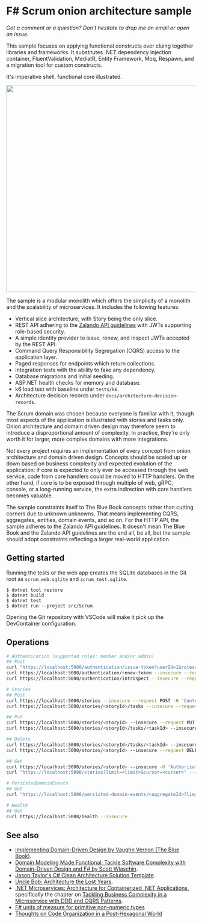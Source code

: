 # F# Scrum onion architecture sample

*Got a comment or a question? Don't hesitate to drop me an email or open an issue.*

This sample focuses on applying functional constructs over cluing together
libraries and frameworks. It substitutes .NET dependency injection container,
FluentValidation, MediatR, Entity Framework, Moq, Respawn, and a migration tool
for custom constructs.

It's imperative shell, functional core illustrated.

<img src="./docs/onion-architecture.png" width="550px" />

The sample is a modular monolith which offers the simplicity of a monolith and
the scalability of microservices. It includes the following features:

- Vertical slice architecture, with Story being the only slice.
- REST API adhering to the [Zalando API
guidelines](https://opensource.zalando.com/restful-api-guidelines/) with JWTs
supporting role-based security.
- A simple identity provider to issue, renew, and inspect JWTs accepted by the
  REST API.
- Command Query Responsibility Segregation (CQRS) access to the application
  layer.
- Paged responses for endpoints which return collections.
- Integration tests with the ability to fake any dependency.
- Database migrations and initial seeding.
- ASP.NET health checks for memory and database.
- k6 load test with baseline under `tests/k6`.
- Architecture decision records under `docs/architecture-decision-records`.

The Scrum domain was chosen because everyone is familiar with it, though most
aspects of the application is illustrated with stories and tasks only. Onion
architecture and domain driven design may therefore seem to introduce a
disproportional amount of complexity. In practice, they're only worth it for
larger, more complex domains with more integrations.

Not every project requires an implementation of every concept from onion
architecture and domain driven design. Concepts should be scaled up or down
based on business complexity and expected evolution of the application: if core
is expected to only ever be accessed through the web service, code from core
handlers could be moved to HTTP handlers. On the other hand, if core is to be
exposed through multiple of web, gRPC, console, or a long-running service, the
extra indirection with core handlers becomes valuable.

The sample constraints itself to The Blue Book concepts rather than cutting
corners due to unknown unknowns. That means implementing CQRS, aggregates,
entities, domain events, and so on. For the HTTP API, the sample adheres to the
Zalando API guidelines. It doesn't mean The Blue Book and the Zalando API
guidelines are the end all, be all, but the sample should adopt constraints
reflecting a larger real-world application.

## Getting started

Running the tests or the web app creates the SQLite databases in the Git root as
`scrum_web.sqlite` and `scrum_test.sqlite`.

    $ dotnet tool restore
    $ dotnet build
    $ dotnet test
    $ dotnet run --project src/Scrum

Opening the Git repository with VSCode will make it pick up the DevContainer
configuration.

## Operations

```bash
# Authentication (supported roles: member and/or admin)
## Post
curl "https://localhost:5000/authentication/issue-token?userId=1&roles=member,admin" --insecure --request POST
curl https://localhost:5000/authentication/renew-token --insecure --request POST -H "Authorization: Bearer <token>"
curl https://localhost:5000/authentication/introspect --insecure --request POST -H "Authorization: Bearer <token>"

# Stories
## Post
curl https://localhost:5000/stories --insecure --request POST -H 'Content-Type: application/json' -H 'Authorization: Bearer <token>' -d '{"title": "title", "description": "description"}'
curl https://localhost:5000/stories/<storyId>/tasks --insecure --request POST -H 'Content-Type: application/json' -H 'Authorization: Bearer <token>' -d '{"title": "title","description": "description"}'

## Put
curl https://localhost:5000/stories/<storyId> --insecure --request PUT -H 'Content-Type: application/json' -H 'Authorization: Bearer <token>' -d '{"title": "title1","description": "description1"}'
curl https://localhost:5000/stories/<storyId>/tasks/<taskId> --insecure --request PUT -H 'Content-Type: application/json' -H 'Authorization: Bearer <token>' -d '{"title": "title1","description": "description1"}'

## Delete
curl https://localhost:5000/stories/<storyId>/tasks/<taskId> --insecure --request DELETE -H 'Authorization: Bearer <token>'
curl https://localhost:5000/stories/<storyId> --insecure --request DELETE -H 'Authorization: Bearer <token>'

## Get
curl https://localhost:5000/stories/<storyId> --insecure -H 'Authorization: Bearer <token>'
curl "https://localhost:5000/stories?limit=<limit>&cursor=<cursor>" --insecure -H 'Authorization: Bearer <token>'

# PersistedDomainEvents
## Get
curl "https://localhost:5000/persisted-domain-events/<aggregateId>?limit=<limit>&cursor=<cursor>" --insecure -H 'Authorization: Bearer <token>'

# Health
## Get
curl https://localhost:5000/health --insecure
```

## See also

- [Implementing Domain-Driven Design by Vaughn Vernon (The Blue Book)](https://www.amazon.com/Implementing-Domain-Driven-Design-Vaughn-Vernon/dp/0321834577).
- [Domain Modeling Made Functional: Tackle Software Complexity with Domain-Driven Design and F# by Scott Wlaschin](https://www.amazon.com/Domain-Modeling-Made-Functional-Domain-Driven/dp/1680502549).
- [Jason Taylor's C# Clean Architecture Solution Template](https://github.com/jasontaylrdev/CleanArchitecture).
- [Uncle Bob: Architecture the Lost Years](https://www.youtube.com/watch?v=WpkDN78P884).
- [.NET Microservices: Architecture for Containerized .NET Applications](https://docs.microsoft.com/en-us/dotnet/architecture/microservices), specifically the chapter on [Tackling Business Complexity in a Microservice with DDD and CQRS Patterns](https://docs.microsoft.com/en-us/dotnet/architecture/microservices/microservice-ddd-cqrs-patterns).
- [F# units of measure for primitive non-numeric types](https://github.com/fsprojects/FSharp.UMX)
- [Thoughts on Code Organization in a Post-Hexagonal World](https://jeremydmiller.com/2023/08/08/thoughts-on-code-organization-in-a-post-hexagonal-world)